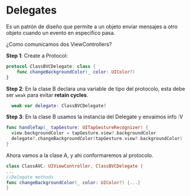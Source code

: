 # Delegates

Es un patrón de diseño que permite a un objeto enviar mensajes a otro objeto cuando un evento en especifico pasa.

¿Como comunicamos dos ViewControllers?

**Step 1**: Create a Protocol:

``` Swift
protocol ClassBVCDelegate: class {
	func changeBackgroundColor(_ color: UIColor?)
}
```

**Step 2**: En la clase B declara una variable de tipo del protocolo, esta debe ser `weak` para evitar **retain cycles**.

``` Swift
  weak var delegate: ClassBVCDelegate?
```

**Step 3**: En la clase B usamos la instancia del Delegate y envaimos info :V

``` Swift
func handleTap(_ tapGesture: UITapGestureRecognizer) {
  view.backgroundColor = tapGesture.view?.backgroundColor
  delegate?.changeBackgroundColor(tapGesture.view?.backgroundColor)
}
```

Ahora vamos a la clase A, y ahi conformaremos al protocolo.

``` Swift
class ClassAVC: UIViewController, ClassBVCDelegate {
...
//Delegate methods
func changeBackgroundColor(_ color: UIColor?) {...}
}
```



